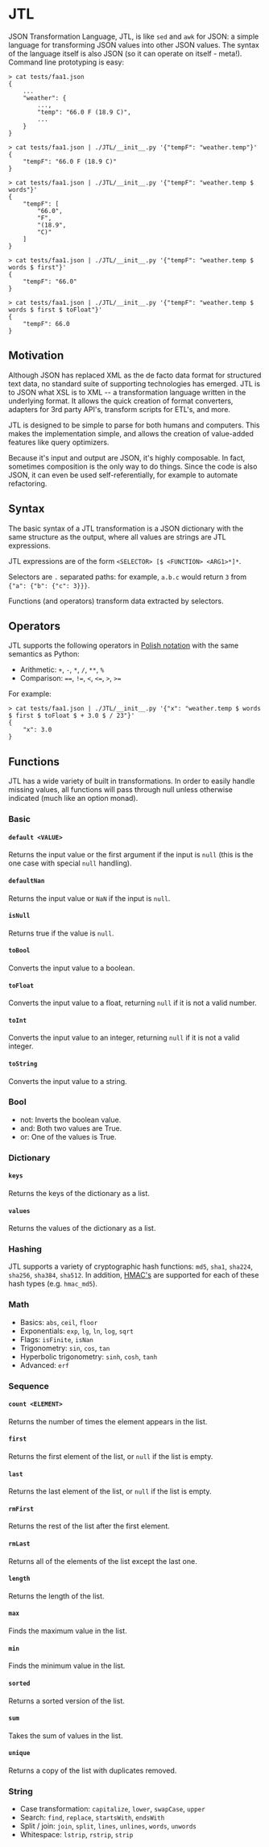 # JTL
JSON Transformation Language, JTL, is like `sed` and `awk` for JSON: a simple language for
transforming JSON values into other JSON values. The syntax of the language itself is also JSON
(so it can operate on itself - meta!). Command line prototyping is easy:

    > cat tests/faa1.json
    {
        ...
        "weather": {
            ...,
            "temp": "66.0 F (18.9 C)",
            ...
        }
    }

    > cat tests/faa1.json | ./JTL/__init__.py '{"tempF": "weather.temp"}'
    {
        "tempF": "66.0 F (18.9 C)"
    }

    > cat tests/faa1.json | ./JTL/__init__.py '{"tempF": "weather.temp $ words"}'
    {
        "tempF": [
            "66.0",
            "F",
            "(18.9",
            "C)"
        ]
    }

    > cat tests/faa1.json | ./JTL/__init__.py '{"tempF": "weather.temp $ words $ first"}'
    {
        "tempF": "66.0"
    }

    > cat tests/faa1.json | ./JTL/__init__.py '{"tempF": "weather.temp $ words $ first $ toFloat"}'
    {
        "tempF": 66.0
    }

## Motivation
Although JSON has replaced XML as the de facto data format for structured text data, no standard suite of
supporting technologies has emerged. JTL is to JSON what XSL is to XML -- a transformation language written
in the underlying format. It allows the quick creation of format converters, adapters for 3rd party API's,
transform scripts for ETL's, and more.

JTL is designed to be simple to parse for both humans and computers. This makes the implementation simple,
and allows the creation of value-added features like query optimizers.

Because it's input and output are JSON, it's highly composable. In fact, sometimes composition is the only
way to do things. Since the code is also JSON, it can even be used self-referentially, for example to
automate refactoring.

## Syntax
The basic syntax of a JTL transformation is a JSON dictionary with the same structure as the output, where all  values are strings are JTL expressions.

JTL expressions are of the form `<SELECTOR> [$ <FUNCTION> <ARG1>*]*`.

Selectors are `.` separated paths: for example, `a.b.c` would return `3` from `{"a": {"b": {"c": 3}}}`.

Functions (and operators) transform data extracted by selectors.

## Operators
JTL supports the following operators in [Polish notation](https://en.wikipedia.org/wiki/Polish_notation) with the same semantics as Python:

* Arithmetic: `+`, `-`, `*`, `/`, `**`, `%`
* Comparison: `==`, `!=`, `<`, `<=`, `>`, `>=`

For example:

    > cat tests/faa1.json | ./JTL/__init__.py '{"x": "weather.temp $ words $ first $ toFloat $ + 3.0 $ / 23"}'
    {
        "x": 3.0
    }

## Functions
JTL has a wide variety of built in transformations. In order to easily handle missing values, all functions will pass through null unless otherwise indicated (much like an option monad).

### Basic

#### `default <VALUE>`
Returns the input value or the first argument if the input is `null` (this is the one case with special `null` handling).

#### `defaultNan`
Returns the input value or `NaN` if the input is `null`.

#### `isNull`
Returns true if the value is `null`.

#### `toBool`
Converts the input value to a boolean.

#### `toFloat`
Converts the input value to a float, returning `null` if it is not a valid number.

#### `toInt`
Converts the input value to an integer, returning `null` if it is not a valid integer.

#### `toString`
Converts the input value to a string.

### Bool

* not: Inverts the boolean value.
* and: Both two values are True.
* or: One of the values is True.

### Dictionary

#### `keys`
Returns the keys of the dictionary as a list.

#### `values`
Returns the values of the dictionary as a list.

### Hashing
JTL supports a variety of cryptographic hash functions: `md5`, `sha1`, `sha224`, `sha256`, `sha384`, `sha512`. In addition, [HMAC's](https://en.wikipedia.org/wiki/Hash-based_message_authentication_code) are supported for each of these hash types (e.g. `hmac_md5`).

### Math

* Basics: `abs`, `ceil`, `floor`
* Exponentials: `exp`, `lg`, `ln`, `log`, `sqrt`
* Flags: `isFinite`, `isNan`
* Trigonometry: `sin`, `cos`, `tan`
* Hyperbolic trigonometry: `sinh`, `cosh`, `tanh`
* Advanced: `erf`

### Sequence

#### `count <ELEMENT>`
Returns the number of times the element appears in the list.

#### `first`
Returns the first element of the list, or `null` if the list is empty.

#### `last`
Returns the last element of the list, or `null` if the list is empty.

#### `rmFirst`
Returns the rest of the list after the first element.

#### `rmLast`
Returns all of the elements of the list except the last one.

#### `length`
Returns the length of the list.

#### `max`
Finds the maximum value in the list.

#### `min`
Finds the minimum value in the list.

#### `sorted`
Returns a sorted version of the list.

#### `sum`
Takes the sum of values in the list.

#### `unique`
Returns a copy of the list with duplicates removed.

### String

* Case transformation: `capitalize`, `lower`, `swapCase`, `upper`
* Search: `find`, `replace`, `startsWith`, `endsWith`
* Split / join: `join`, `split`, `lines`, `unlines`, `words`, `unwords`
* Whitespace: `lstrip`, `rstrip`, `strip`
